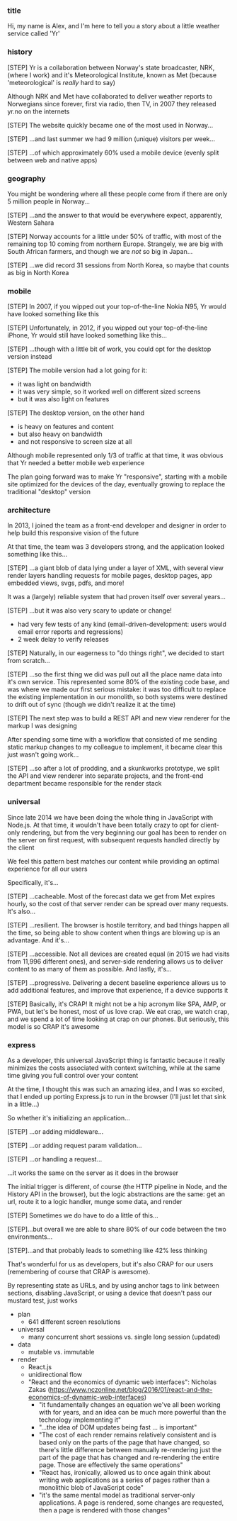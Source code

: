 ### title
Hi, my name is Alex, and I'm here to tell you a story about a little weather service called 'Yr'

### history
[STEP] Yr is a collaboration between Norway's state broadcaster, NRK, (where I work) and it's Meteorological Institute, known as Met (because 'meteorological' is *really* hard to say)
  
Although NRK and Met have collaborated to deliver weather reports to Norwegians since forever, first via radio, then TV, in 2007 they released yr.no on the internets

[STEP] The website quickly became one of the most used in Norway...

[STEP] ...and last summer we had 9 million (unique) visitors per week...

[STEP] ...of which approximately 60% used a mobile device (evenly split between web and native apps)

### geography 
You might be wondering where all these people come from if there are only 5 million people in Norway...

[STEP] ...and the answer to that would be everywhere expect, apparently, Western Sahara

[STEP] Norway accounts for a little under 50% of traffic, with most of the remaining top 10 coming from northern Europe. Strangely, we are big with South African farmers, and though we are *not* so big in Japan...

[STEP] ...we did record 31 sessions from North Korea, so maybe that counts as big in North Korea

### mobile
[STEP] In 2007, if you wipped out your top-of-the-line Nokia N95, Yr would have looked something like this

[STEP] Unfortunately, in 2012, if you wipped out your top-of-the-line iPhone, Yr would still have looked something like this...

[STEP] ...though with a little bit of work, you could opt for the desktop version instead

[STEP] The mobile version had a lot going for it:
  - it was light on bandwidth
  - it was very simple, so it worked well on different sized screens
  - but it was also light on features

[STEP] The desktop version, on the other hand
  - is heavy on features and content
  - but also heavy on bandwidth
  - and not responsive to screen size at all

Although mobile represented only 1/3 of traffic at that time, it was obvious that Yr needed a better mobile web experience

The plan going forward was to make Yr "responsive", starting with a mobile site optimized for the devices of the day, eventually growing to replace the traditional "desktop" version

### architecture
In 2013, I joined the team as a front-end developer and designer in order to help build this responsive vision of the future

At that time, the team was 3 developers strong, and the application looked something like this...

[STEP] ...a giant blob of data lying under a layer of XML, with several view render layers handling requests for mobile pages, desktop pages, app embedded views, svgs, pdfs, and more!

It was a (largely) reliable system that had proven itself over several years...

[STEP] ...but it was also very scary to update or change!
  - had very few tests of any kind (email-driven-development: users would email error reports and regressions)
  - 2 week delay to verify releases

[STEP] Naturally, in our eagerness to "do things right", we decided to start from scratch...

[STEP] ...so the first thing we did was pull out all the place name data into it's own service. This represented some 80% of the existing code base, and was where we made our first serious mistake: it was too difficult to replace the existing implementation in our monolith, so both systems were destined to drift out of sync (though we didn't realize it at the time)

[STEP] The next step was to build a REST API and new view renderer for the markup I was designing

After spending some time with a workflow that consisted of me sending static markup changes to my colleague to implement, it became clear this just wasn't going work...

[STEP] ...so after a lot of prodding, and a skunkworks prototype, we split the API and view renderer into separate projects, and the front-end department became responsible for the render stack

### universal
Since late 2014 we have been doing the whole thing in JavaScript with Node.js. At that time, it wouldn't have been totally crazy to opt for client-only rendering, but from the very beginning our goal has been to render on the server on first request, with subsequent requests handled directly by the client

We feel this pattern best matches our content while providing an optimal experience for all our users

Specifically, it's...

[STEP] ...cacheable. Most of the forecast data we get from Met expires hourly, so the cost of that server render can be spread over many requests. It's also...

[STEP] ...resilient. The browser is hostile territory, and bad things happen all the time, so being able to show content when things are blowing up is an advantage. And it's...

[STEP] ...accessible. Not all devices are created equal (in 2015 we had visits from 11,996 different ones), and server-side rendering allows us to deliver content to as many of them as possible. And lastly, it's...

[STEP] ...progressive. Delivering a decent baseline experience allows us to add additional features, and improve that experience, if a device supports it

[STEP] Basically, it's CRAP! It might not be a hip acronym like SPA, AMP, or PWA, but let's be honest, most of us love crap. We eat crap, we watch crap, and we spend a lot of time looking at crap on our phones. But seriously, this model is so CRAP it's awesome

### express
As a developer, this universal JavaScript thing is fantastic because it really minimizes the costs associated with context switching, while at the same time giving you full control over your content

At the time, I thought this was such an amazing idea, and I was so excited, that I ended up porting Express.js to run in the browser (I'll just let that sink in a little...)

So whether it's initializing an application...

[STEP] ...or adding middleware...

[STEP] ...or adding request param validation...

[STEP] ...or handling a request...

...it works the same on the server as it does in the browser

The initial trigger is different, of course (the HTTP pipeline in Node, and the History API in the browser), but the logic abstractions are the same: get an url, route it to a logic handler, munge some data, and render

[STEP] Sometimes we do have to do a little of this...

[STEP]...but overall we are able to share 80% of our code between the two environments...

[STEP]...and that probably leads to something like 42% less thinking

That's wonderful for us as developers, but it's also CRAP for our users (remembering of course that CRAP is awesome). 

By representing state as URLs, and by using anchor tags to link between sections, disabling JavaScript, or using a device that doesn't pass our mustard test, just works

<!-- ### caveats
Of course, it's not *all* sunsets and rainbows

It may be the same language, and we can impose similar abstractions, but the server and browser environments do have different concerns

[STEP] On the server, we are mostly concerned with the total number of concurrent requests we can handle while responding as quickly as possible

[STEP] On the client 
 -->
- plan
  - 641 different screen resolutions
- universal
  - many concurrent short sessions vs. single long session (updated)
- data
  - mutable vs. immutable
- render
  - React.js
  - unidirectional flow
  - "React and the economics of dynamic web interfaces": Nicholas Zakas (https://www.nczonline.net/blog/2016/01/react-and-the-economics-of-dynamic-web-interfaces)
    - "it fundamentally changes an equation we've all been working with for years, and an idea can be much more powerful than the technology implementing it"
    - "...the idea of DOM updates being fast ... is important"
    - "The cost of each render remains relatively consistent and is based only on the parts of the page that have changed, so there's little difference between manually re-rendering just the part of the page that has changed and re-rendering the entire page. Those are effectively the same operations"
    - "React has, ironically, allowed us to once again think about writing web applications as a series of pages rather than a monolithic blob of JavaScript code"
    - "it's the same mental model as traditional server-only applications. A page is rendered, some changes are requested, then a page is rendered with those changes"
